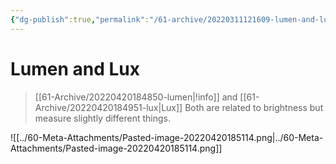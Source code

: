```yaml
---
{"dg-publish":true,"permalink":"/61-archive/20220311121609-lumen-and-lux/","dgHomeLink":true,"dgPassFrontmatter":false}
---
```



# Lumen and Lux

> [[61-Archive/20220420184850-lumen|!info]] and [[61-Archive/20220420184951-lux|Lux]]
> Both are related to brightness but measure slightly different things.

![[../60-Meta-Attachments/Pasted-image-20220420185114.png|../60-Meta-Attachments/Pasted-image-20220420185114.png]]
